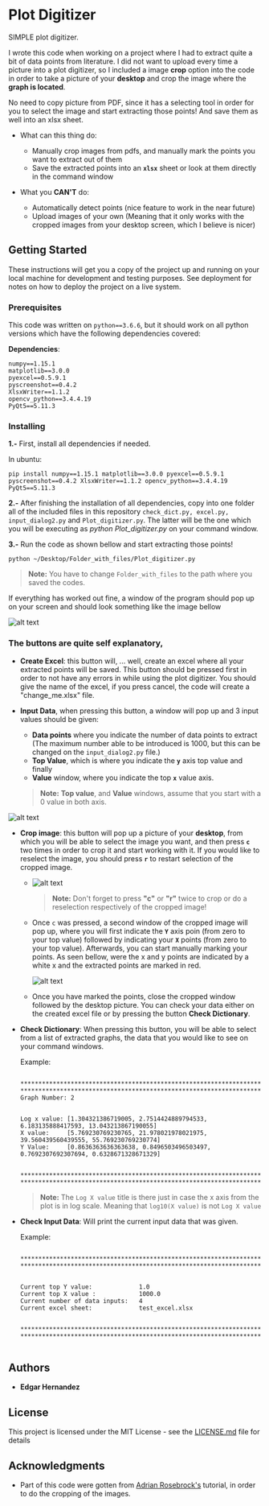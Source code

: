 # Plot Digitizer


SIMPLE plot digitizer.

I wrote this code when working on a project where I had to extract quite a bit of data points from literature. I did not want to upload every time a picture into a plot digitizer, so I included a image **crop** option into the code in order to take a picture of your **desktop** and crop the image where the **graph is located**.

No need to copy picture from PDF, since it has a selecting tool in order for you to select the image and start extracting those points! And save them as well into an xlsx sheet. 

* What can this thing do:
   * Manually crop images from pdfs, and manually mark the points you want to extract out of them
   * Save the extracted points into an **`xlsx`** sheet or look at them directly in the command window
   
* What you **CAN'T** do:
   * Automatically detect points (nice feature to work in the near future)
   * Upload images of your own (Meaning that it only works with the cropped images from your desktop screen, which I believe is nicer)



## Getting Started

These instructions will get you a copy of the project up and running on your local machine for development and testing purposes. See deployment for notes on how to deploy the project on a live system.

### Prerequisites

This code was written on `python==3.6.6`, but it should work on all python versions which have the following dependencies covered:

**Dependencies**:

```
numpy==1.15.1
matplotlib==3.0.0
pyexcel==0.5.9.1
pyscreenshot==0.4.2
XlsxWriter==1.1.2
opencv_python==3.4.4.19
PyQt5==5.11.3
```

### Installing
__1.-__ First, install all dependencies if needed. 

In ubuntu:

```
pip install numpy==1.15.1 matplotlib==3.0.0 pyexcel==0.5.9.1 pyscreenshot==0.4.2 XlsxWriter==1.1.2 opencv_python==3.4.4.19 PyQt5==5.11.3
```
__2.-__ After finishing the installation of all dependencies, copy into one folder all of the included files in this repository `check_dict.py, excel.py, input_dialog2.py` and `Plot_digitizer.py`. The latter will be the one which you will be executing as *python Plot_digitizer.py* on your command window. 

__3.-__ Run the code as shown bellow and start extracting those points!

```
python ~/Desktop/Folder_with_files/Plot_digitizer.py
```

> **Note:** You have to change `Folder_with_files` to the path where you saved the codes.

If everything has worked out fine, a window of the program should pop up on your screen and should look something like the image bellow

![alt text](https://raw.githubusercontent.com/edghyhdz/plot_digitizer/master/window.jpg)


### The buttons are quite self explanatory, 

* **Create Excel**: this button will, ... well, create an excel where all your extracted points will be saved. This button should be pressed first in order to not have any errors in while using the plot digitizer. You should give the name of the excel, if you press cancel, the code will create a "change_me.xlsx" file.



* **Input Data**, when pressing this button, a window will pop up and 3 input values should be given:
  * **Data points** where you indicate the number of data points to extract (The maximum number able to be introduced is 1000, but this can be changed on the `input_dialog2.py` file.)
  * **Top Value**, which is where you indicate the **`y`** axis top value and finally 
  * **Value** window, where you indicate the top **`x`** value axis.

  > **Note:**  **Top value**, and **Value** windows, assume that you start with a 0 value in both axis.


![alt text](https://raw.githubusercontent.com/edghyhdz/plot_digitizer/master/input_data_points.jpg)
  
* **Crop image**: this button will pop up a picture of your **desktop**, from which you will be able to select the image you want, and then press **`c`** two times in order to crop it and start working with it. If you would like to reselect the image, you should press **`r`** to restart selection of the cropped image.

  * ![alt text](https://raw.githubusercontent.com/edghyhdz/plot_digitizer/master/selection_image.jpg)

    > **Note:** Don't forget to press **"c"** or **"r"** twice to crop or do a reselection respectively of the cropped image!
  
  * Once `c` was pressed, a second window of the cropped image will pop up, where you will first indicate the **`Y`** axis poin (from zero to your top value) followed by indicating your **`X`** points (from zero to your top value). Afterwards, you can start manually marking your points. As seen bellow, were the x and y points are indicated by a white x and the extracted points are marked in red.
  
  
    ![alt text](https://github.com/edghyhdz/plot_digitizer/blob/master/point_selections.jpg)
  
  * Once you have marked the points, close the cropped window followed by the desktop picture. You can check your data either on the created excel file or by pressing the button **Check Dictionary**.


* **Check Dictionary**: When pressing this button, you will be able to select from a list of extracted graphs, the data that you would like to see on your command windows. 
    
    Example:
  
    ```
    
    ****************************************************************************
    ****************************************************************************
    Graph Number: 2


    Log x value: [1.304321386719005, 2.7514424889794533, 6.183135888417593, 13.043213867190055]
    X value:     [5.769230769230765, 21.978021978021975, 39.560439560439555, 55.769230769230774]
    Y Value:     [0.8636363636363638, 0.8496503496503497, 0.7692307692307694, 0.6328671328671329]


    ****************************************************************************
    ****************************************************************************

    ```
  
    > **Note:** The `Log X value` title is there just in case the x axis from the plot is in log scale. Meaning that `log10(X value)` is not `Log X value`
    
* **Check Input Data**:  Will print the current input data that was given.
    
    Example:
  
    ```

    ****************************************************************************
    ****************************************************************************


    Current top Y value:             1.0
    Current top X value :            1000.0
    Current number of data inputs:   4
    Current excel sheet:             test_excel.xlsx


    ****************************************************************************
    ****************************************************************************


    ```


## Authors

* **Edgar Hernandez** 

## License

This project is licensed under the MIT License - see the [LICENSE.md](LICENSE.md) file for details

## Acknowledgments

* Part of this code were gotten from  [Adrian Rosebrock's](https://www.pyimagesearch.com/2015/03/09/capturing-mouse-click-events-with-python-and-opencv/) tutorial, in order to do the cropping of the images.
